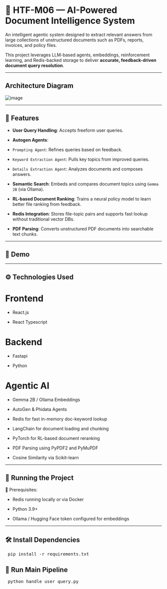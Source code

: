 
# 🧠 HTF-M06 — AI-Powered Document Intelligence System

An intelligent agentic system designed to extract relevant answers from large collections of unstructured documents such as PDFs, reports, invoices, and policy files.

This project leverages LLM-based agents, embeddings, reinforcement learning, and Redis-backed storage to deliver **accurate, feedback-driven document query resolution**.

---

## Architecture Diagram

![image](https://github.com/user-attachments/assets/8dd8d084-fa40-4abd-a44c-be0362741b55)

---

## 🚀 Features

-  **User Query Handling**: Accepts freeform user queries.
  
-  **Autogen Agents**:
  
  - `Prompting Agent`: Refines queries based on feedback.
  
  - `Keyword Extraction Agent`: Pulls key topics from improved queries.
  
  - `Details Extraction Agent`: Analyzes documents and composes answers.
  
-  **Semantic Search**: Embeds and compares document topics using `Gemma 2B` (via Ollama).
  
-  **RL-based Document Ranking**: Trains a neural policy model to learn better file ranking from feedback.
  
-  **Redis Integration**: Stores file-topic pairs and supports fast lookup without traditional vector DBs.
  
-  **PDF Parsing**: Converts unstructured PDF documents into searchable text chunks.

---

## 🎥 Demo

---

## ⚙️ Technologies Used

# Frontend

- React.js

- React Typescript

# Backend

- Fastapi

- Python

# Agentic AI
  
-  Gemma 2B / Ollama Embeddings

-  AutoGen & Phidata Agents

-  Redis for fast in-memory doc-keyword lookup

-  LangChain for document loading and chunking

-  PyTorch for RL-based document reranking

-  PDF Parsing using PyPDF2 and PyMuPDF

-  Cosine Similarity via Scikit-learn

---

## 🧪 Running the Project

🔧 Prerequisites:

- Redis running locally or via Docker

- Python 3.9+

- Ollama / Hugging Face token configured for embeddings

---

## 🛠 Install Dependencies

<pre> pip install -r requirements.txt </pre>

## 🚀 Run Main Pipeline

<pre> python handle_user_query.py </pre>




